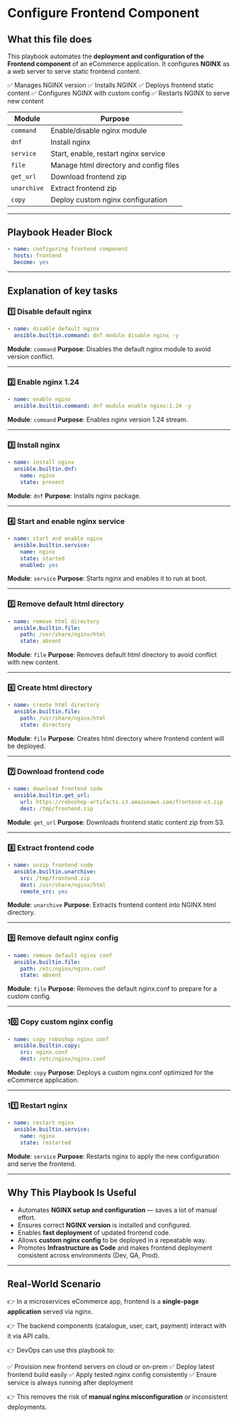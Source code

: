

#  Configure Frontend Component

## What this file does

This playbook automates the **deployment and configuration of the Frontend component** of an eCommerce application.
It configures **NGINX** as a web server to serve static frontend content.

✅ Manages NGINX version
✅ Installs NGINX
✅ Deploys frontend static content
✅ Configures NGINX with custom config
✅ Restarts NGINX to serve new content

| Module      | Purpose                                |
| ----------- | -------------------------------------- |
| `command`   | Enable/disable nginx module            |
| `dnf`       | Install nginx                          |
| `service`   | Start, enable, restart nginx service   |
| `file`      | Manage html directory and config files |
| `get_url`   | Download frontend zip                  |
| `unarchive` | Extract frontend zip                   |
| `copy`      | Deploy custom nginx configuration      |

---

## Playbook Header Block

```yaml
- name: configuring frontend component
  hosts: frontend
  become: yes
```

---

## Explanation of key tasks

### 1️⃣ Disable default nginx

```yaml
- name: disable default nginx
  ansible.builtin.command: dnf module disable nginx -y
```

**Module**: `command`
**Purpose**: Disables the default nginx module to avoid version conflict.

---

### 2️⃣ Enable nginx 1.24

```yaml
- name: enable nginx
  ansible.builtin.command: dnf module enable nginx:1.24 -y
```

**Module**: `command`
**Purpose**: Enables nginx version 1.24 stream.

---

### 3️⃣ Install nginx

```yaml
- name: install nginx
  ansible.builtin.dnf:
    name: nginx
    state: present
```

**Module**: `dnf`
**Purpose**: Installs nginx package.

---

### 4️⃣ Start and enable nginx service

```yaml
- name: start and enable nginx
  ansible.builtin.service:
    name: nginx
    state: started
    enabled: yes
```

**Module**: `service`
**Purpose**: Starts nginx and enables it to run at boot.

---

### 5️⃣ Remove default html directory

```yaml
- name: remove html directory
  ansible.builtin.file:
    path: /usr/share/nginx/html
    state: absent
```

**Module**: `file`
**Purpose**: Removes default html directory to avoid conflict with new content.

---

### 6️⃣ Create html directory

```yaml
- name: create html directory
  ansible.builtin.file:
    path: /usr/share/nginx/html
    state: directory
```

**Module**: `file`
**Purpose**: Creates html directory where frontend content will be deployed.

---

### 7️⃣ Download frontend code

```yaml
- name: download frontend code
  ansible.builtin.get_url:
    url: https://roboshop-artifacts.s3.amazonaws.com/frontend-v3.zip
    dest: /tmp/frontend.zip
```

**Module**: `get_url`
**Purpose**: Downloads frontend static content zip from S3.

---

### 8️⃣ Extract frontend code

```yaml
- name: unzip frontend code
  ansible.builtin.unarchive:
    src: /tmp/frontend.zip
    dest: /usr/share/nginx/html
    remote_src: yes
```

**Module**: `unarchive`
**Purpose**: Extracts frontend content into NGINX html directory.

---

### 9️⃣ Remove default nginx config

```yaml
- name: remove default nginx conf
  ansible.builtin.file:
    path: /etc/nginx/nginx.conf
    state: absent
```

**Module**: `file`
**Purpose**: Removes the default nginx.conf to prepare for a custom config.

---

### 10️⃣ Copy custom nginx config

```yaml
- name: copy roboshop nginx conf
  ansible.builtin.copy:
    src: nginx.conf
    dest: /etc/nginx/nginx.conf
```

**Module**: `copy`
**Purpose**: Deploys a custom nginx.conf optimized for the eCommerce application.

---

### 11️⃣ Restart nginx

```yaml
- name: restart nginx
  ansible.builtin.service:
    name: nginx
    state: restarted
```

**Module**: `service`
**Purpose**: Restarts nginx to apply the new configuration and serve the frontend.

---

## Why This Playbook Is Useful

* Automates **NGINX setup and configuration** — saves a lot of manual effort.
* Ensures correct **NGINX version** is installed and configured.
* Enables **fast deployment** of updated frontend code.
* Allows **custom nginx config** to be deployed in a repeatable way.
* Promotes **Infrastructure as Code** and makes frontend deployment consistent across environments (Dev, QA, Prod).

---

## Real-World Scenario

👉 In a microservices eCommerce app, frontend is a **single-page application** served via nginx.

👉 The backend components (catalogue, user, cart, payment) interact with it via API calls.

👉 DevOps can use this playbook to:

✅ Provision new frontend servers on cloud or on-prem
✅ Deploy latest frontend build easily
✅ Apply tested nginx config consistently
✅ Ensure service is always running after deployment

👉 This removes the risk of **manual nginx misconfiguration** or inconsistent deployments.
